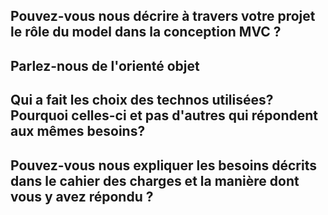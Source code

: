 ## Pouvez-vous nous décrire à travers votre projet le rôle du model dans la conception MVC ?

## Parlez-nous de l'orienté objet

## Qui a fait les choix des technos utilisées? Pourquoi celles-ci et pas d'autres qui répondent aux mêmes besoins?

## Pouvez-vous nous expliquer les besoins décrits dans le cahier des charges et la manière dont vous y avez répondu ?